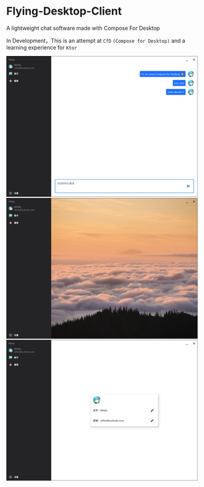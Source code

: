 # Flying-Desktop-Client
A lightweight chat software made with Compose For Desktop

In Development，This is an attempt at `CfD` `(Compose for Desktop)` and a learning experience for `Ktor`



![](demoo.png)
![](demo2.png)
![](demo3.png)
